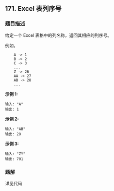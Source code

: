 ## 171. Excel 表列序号

### 题目描述
给定一个 Excel 表格中的列名称，返回其相应的列序号。

例如，
```
    A -> 1
    B -> 2
    C -> 3
    ...
    Z -> 26
    AA -> 27
    AB -> 28
    ...
```

**示例 1:**
```
输入: "A"
输出: 1
```

**示例 2:**
```
输入: "AB"
输出: 28
```

**示例 3:**
```
输入: "ZY"
输出: 701
```

### 题解

详见代码